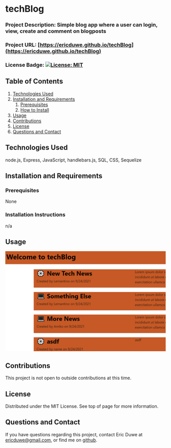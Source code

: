 # techBlog

### Project Description: Simple blog app where a user can login, view, create and comment on blogposts
### Project URL: [https://ericduwe.github.io/techBlog](https://ericduwe.github.io/techBlog)
### License Badge: [![License: MIT](https://img.shields.io/badge/License-MIT-yellow.svg)](https://opensource.org/licenses/MIT)
## Table of Contents
1. [Technologies Used](#technologies-used)
2. [Installation and Requirements](#installation-and-requirements)
    1. [Prerequisites](#prerequisites)
    2. [How to Install](#installation-instructions)
3. [Usage](#usage)
4. [Contributions](#contributions)
5. [License](#license)
6. [Questions and Contact](#questions-and-contact)

## Technologies Used
node.js, Express, JavaScript, handlebars.js, SQL, CSS, Sequelize

## Installation and Requirements
### Prerequisites
None

### Installation Instructions
n/a

## Usage
![Screenshot of home dashboard](./assets/techBlog_Screenshot.PNG)

## Contributions
This project is not open to outside contributions at this time.


## License
Distributed under the MIT License. See top of page for more information.

## Questions and Contact
If you have questions regarding this project, contact Eric Duwe at ericduwe@gmail.com, or find me on [github](https://www.github.com/ericduwe).
